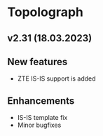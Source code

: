 # Topolograph

## v2.31 (18.03.2023)

## New features
* ZTE IS-IS support is added

## Enhancements

* IS-IS template fix
* Minor bugfixes
